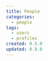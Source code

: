 ```yaml
---
title: People
categories:
  - people
tags:
  - users
  - profiles
created: 0.5.0
updated: 0.9.0
---
```

